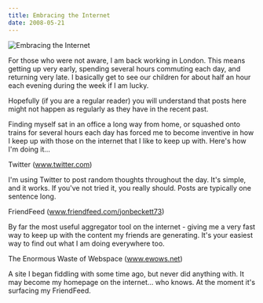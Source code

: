 ```yaml
---
title: Embracing the Internet
date: 2008-05-21
---
```


![Embracing the Internet](https://source.unsplash.com/X6cChncECA8/1600x900)

For those who were not aware, I am back working in London. This means getting up very early, spending several hours commuting each day, and returning very late. I basically get to see our children for about half an hour each evening during the week if I am lucky.

Hopefully (if you are a regular reader) you will understand that posts here might not happen as regularly as they have in the recent past.

Finding myself sat in an office a long way from home, or squashed onto trains for several hours each day has forced me to become inventive in how I keep up with those on the internet that I like to keep up with. Here's how I'm doing it...

Twitter (www.twitter.com)

I'm using Twitter to post random thoughts throughout the day. It's simple, and it works. If you've not tried it, you really should. Posts are typically one sentence long.

FriendFeed (www.friendfeed.com/jonbeckett73)

By far the most useful aggregator tool on the internet - giving me a very fast way to keep up with the content my friends are generating. It's your easiest way to find out what I am doing everywhere too.

The Enormous Waste of Webspace (www.ewows.net)

A site I began fiddling with some time ago, but never did anything with. It may become my homepage on the internet... who knows. At the moment it's surfacing my FriendFeed.